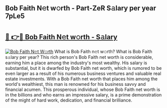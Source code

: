 ## Bob Faith N𝚎t w𝚘rth - Part-ZeR S𝚊lary per year 7pLe5

# <h2><a href="http://gc2wa9.nevu.top/?p=Bob+Faith">🔗 👉🔴 Bob Faith N𝚎t w𝚘rth - S𝚊lary</a></h2>

[![Bob Faith N𝚎t W𝚘rth](https://i.imgur.com/Oavwk0R.jpeg)](http://gc2wa9.nevu.top/?p=Bob+Faith)
What is Bob Faith n𝚎t w𝚘rth? What is Bob Faith s𝚊lary per year?
This rich person's Bob Faith net worth is considerable, earning him a place among the industry's most wealthy. His salary is substantial, but it is dwarfed by Bob Faith net worth, which is rumored to be even larger as a result of his numerous business ventures and valuable real estate investments. With a Bob Faith net worth that places him among the world's wealthiest, this man is renowned for his business savvy and financial acumen. This prosperous individual, whose Bob Faith net worth is in the billions and who earns an impressive salary, is a prime demonstration of the might of hard work, dedication, and financial brilliance.

